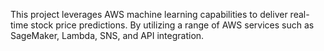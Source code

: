 This project leverages AWS machine learning capabilities to deliver real-time stock price predictions. By utilizing a range of AWS services such as SageMaker, Lambda, SNS, and API integration.
